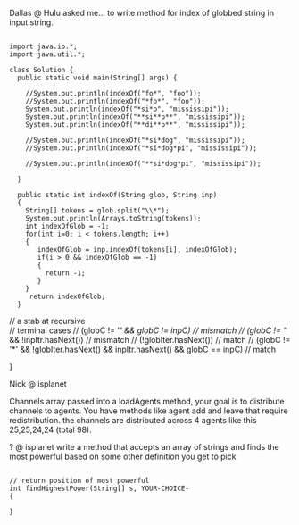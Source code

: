 Dallas @ Hulu asked me... to write method for index of globbed string in input string.

```

import java.io.*;
import java.util.*;

class Solution {
  public static void main(String[] args) {
  
    //System.out.println(indexOf("fo*", "foo"));
    //System.out.println(indexOf("*fo*", "foo"));
    System.out.println(indexOf("*si*p", "mississipi"));
    System.out.println(indexOf("**si**p**", "mississipi"));
    System.out.println(indexOf("**di**p**", "mississipi"));
    
    //System.out.println(indexOf("*si*dog", "mississipi"));
    //System.out.println(indexOf("*si*dog*pi", "mississipi"));
    
    //System.out.println(indexOf("**si*dog*pi", "mississipi"));
    
  }
  
  public static int indexOf(String glob, String inp)
  {
    String[] tokens = glob.split("\\*");
    System.out.println(Arrays.toString(tokens));
    int indexOfGlob = -1;
    for(int i=0; i < tokens.length; i++)
    {
       indexOfGlob = inp.indexOf(tokens[i], indexOfGlob);
       if(i > 0 && indexOfGlob == -1)
       {
         return -1; 
       }
    }
     return indexOfGlob;
  }
```
  
// a stab at recursive  
  // terminal cases
  // (globC != '*' && globC != inpC)
  //      mismatch
  // (globC != '*' && !inpItr.hasNext())
  //      mismatch 
  // (!globIter.hasNext())
  //      match
  // (globC != '*' && !globIter.hasNext() && inpItr.hasNext() && globC == inpC)
  //      match 

}
</code>

Nick @ isplanet 

Channels array passed into a loadAgents method, your goal is to distribute channels to agents. You have methods like agent add and leave that require redistribution. the channels are distributed across 4 agents like this 25,25,24,24 (total 98). 


? @ isplanet
write a method that accepts an array of strings and finds the most powerful based on some other definition you get to pick

```

// return position of most powerful 
int findHighestPower(String[] s, YOUR-CHOICE-
{

}

```
